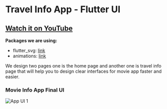 # Travel Info App - Flutter UI

## [Watch it on YouTube]()

**Packages we are using:**

- flutter_svg: [link](https://pub.dev/packages/flutter_svg)
- animations: [link](https://pub.dev/packages/animations)

We design two pages one is the home page and another one is travel info page that will help you to design clear interfaces for movie app faster and easier.

### Movie Info App Final UI

![App UI 1](/ui.png)

